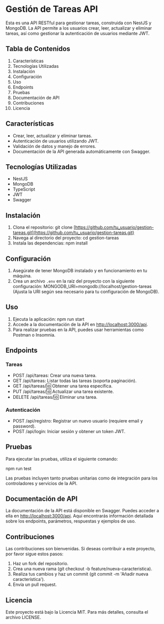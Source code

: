 # Gestión de Tareas API

Esta es una API RESTful para gestionar tareas, construida con NestJS y MongoDB. La API permite a los usuarios crear, leer, actualizar y eliminar tareas, así como gestionar la autenticación de usuarios mediante JWT.

## Tabla de Contenidos

1. Características
2. Tecnologías Utilizadas
3. Instalación
4. Configuración
5. Uso
6. Endpoints
7. Pruebas
8. Documentación de API
9. Contribuciones
10. Licencia

## Características

* Crear, leer, actualizar y eliminar tareas.
* Autenticación de usuarios utilizando JWT.
* Validación de datos y manejo de errores.
* Documentación de la API generada automáticamente con Swagger.

## Tecnologías Utilizadas

* NestJS
* MongoDB
* TypeScript
* JWT
* Swagger

## Instalación

1. Clona el repositorio:
   git clone [https://github.com/tu_usuario/gestion-tareas.git](https://github.com/tu_usuario/gestion-tareas.git)
2. Navega al directorio del proyecto:
   cd gestion-tareas
3. Instala las dependencias:
   npm install

## Configuración

1. Asegúrate de tener MongoDB instalado y en funcionamiento en tu máquina.
2. Crea un archivo `.env` en la raíz del proyecto con la siguiente configuración:
   MONGODB_URI=mongodb://localhost/gestion-tareas
   (Ajusta la URI según sea necesario para tu configuración de MongoDB).

## Uso

1. Ejecuta la aplicación:
   npm run start
2. Accede a la documentación de la API en [http://localhost:3000/api](http://localhost:3000/api).
3. Para realizar pruebas en la API, puedes usar herramientas como Postman o Insomnia.

## Endpoints

### Tareas

* POST /api/tareas: Crear una nueva tarea.
* GET /api/tareas: Listar todas las tareas (soporta paginación).
* GET /api/tareas/🆔 Obtener una tarea específica.
* PUT /api/tareas/🆔 Actualizar una tarea existente.
* DELETE /api/tareas/🆔 Eliminar una tarea.

### Autenticación

* POST /api/registro: Registrar un nuevo usuario (requiere email y password).
* POST /api/login: Iniciar sesión y obtener un token JWT.

## Pruebas

Para ejecutar las pruebas, utiliza el siguiente comando:

npm run test

Las pruebas incluyen tanto pruebas unitarias como de integración para los controladores y servicios de la API.

## Documentación de API

La documentación de la API está disponible en Swagger. Puedes acceder a ella en [http://localhost:3000/api](http://localhost:3000/api). Aquí encontrarás información detallada sobre los endpoints, parámetros, respuestas y ejemplos de uso.

## Contribuciones

Las contribuciones son bienvenidas. Si deseas contribuir a este proyecto, por favor sigue estos pasos:

1. Haz un fork del repositorio.
2. Crea una nueva rama (git checkout -b feature/nueva-caracteristica).
3. Realiza tus cambios y haz un commit (git commit -m 'Añadir nueva característica').
4. Envía un pull request.

## Licencia

Este proyecto está bajo la Licencia MIT. Para más detalles, consulta el archivo LICENSE.
